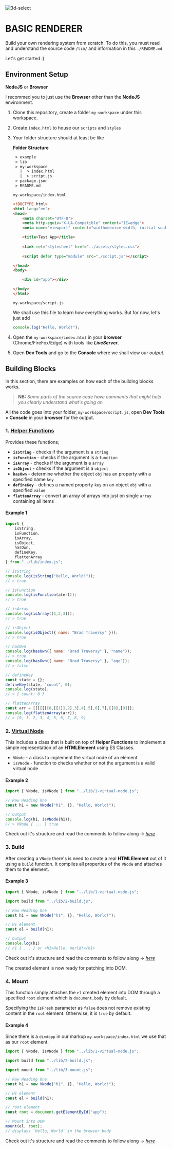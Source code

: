 ![3d-select](https://user-images.githubusercontent.com/92443116/192309362-96ce8587-58e1-449a-b52a-81233976e647.png)

# BASIC RENDERER

Build your own rendering system from scratch. To do this, you must read and understand the source code `/lib/` and information in this `./README.md`

Let's get started :)

## Environment Setup

**NodeJS** or **Browser**

I recommed you to just use the **Browser** other than the **NodeJS** environment.

1. Clone this repository, create a folder `my-workspace` under this workspace.
2. Create `index.html` to house our `scripts` and `styles`
3. Your folder structure should at least be like

    **Folder Structure**

    ````txt
     > example
     > lib
     > my-workspace
       |  > index.html
       |  > script.js
     > package.json
     > README.md
    ````

    `my-workspace/index.html`

    ````html
    <!DOCTYPE html>
    <html lang="en">
    <head>
        <meta charset="UTF-8">
        <meta http-equiv="X-UA-Compatible" content="IE=edge">
        <meta name="viewport" content="width=device-width, initial-scale=1.0">

        <title>Test App</title>
        
        <link rel="stylesheet" href="../assets/styles.css">
        
        <script defer type="module" src="./script.js"></script>

    </head>
    <body>

        <div id="app"></div>

    </body>
    </html>
    ````

    `my-workspace/script.js`

    We shall use this file to learn how everything works. But for now, let's just add

    ````javascript
    console.log("Hello, World!");
    ````

4. Open the `my-workspace/index.html` in your **browser** (Chrome/FireFox/Edge) with tools like **_LiveServer_**.

5. Open **Dev Tools** and go to the **Console** where we shall view our _output_.

## Building Blocks

In this section, there are examples on how each of the building blocks works.

> **NB:** _Some parts of the source code have comments that might help you clearly understand what's going on._

All the code goes into your folder, `my-workspace/script.js`, open **Dev Tools > Console** in your **browser** for the output.

### 1. [Helper Functions](./0-helpers.js)

Provides these functions;

- **`isString`** - checks if the argument is a `string`
- **`isFunction`** - checks if the argument is a `function`
- **`isArray`** - checks if the argument is a `array`
- **`isObject`** - checks if the argument is a `object`
- **`hasOwn`** - determine whether the object `obj` has an property with a specified name `key`
- **`defineKey`** - defines a named property `key` on an object `obj` with a specified `value`
- **`flattenArray`** - convert an array of arrays into just on single `array` containing all items

#### Example 1

````javascript
import { 
    isString,
    isFunction,
    isArray,
    isObject,
    hasOwn,
    defineKey,
    flattenArray
} from "../lib/index.js";

// isString
console.log(isString("Hello, World!"));
// > true  

// isFunction
console.log(isFunction(alert));
// > true

// isArray
console.log(isArray([1,2,3]));
// > true

// isObject
console.log(isObject({ name: "Brad Traversy" }));
// > true

// hasOwn
console.log(hasOwn({ name: "Brad Traversy" }, "name"));
// > true
console.log(hasOwn({ name: "Brad Traversy" }, "age"));
// > false

// defineKey
const state = {};
defineKey(state, "count", 0);
console.log(state);
// > { count: 0 } 

// flattenArray
const arr = [[[[[[[0,[[1]],2],3],4],5],6],7],[[8],[9]]];
console.log(flattenArray(arr));
// > [0, 1, 2, 3, 4, 5, 6, 7, 8, 9]
````

### 2. [Virtual Node](./1-virtual-node.js)

This includes a class that is built on top of **Helper Functions** to implement a simple representation of an **HTMLElement** using ES Classes.

- `VNode` - a class to implement the virtual node of an element
- `isVNode` - function to checks whether or not the argument is a valid virtual node

#### Example 2

````javascript
import { VNode, isVNode } from "../lib/1-virtual-node.js";

// Raw Heading One
const h1 = new VNode("h1", {}, "Hello, World!");

// Output
console.log(h1, isVNode(h1));
// > VNode { ... } true
````

Check out it's structure and read the comments to follow along -> [_here_](./1-virtual-node.js)

### 3. Build

After creating a `VNode` there's is need to create a real **HTMLElement** out of it using a `build` function. It compiles all properties of the `VNode` and attaches them to the element.

#### Example 3

````javascript
import { VNode, isVNode } from "../lib/1-virtual-node.js";

import build from "../lib/2-build.js";

// Raw Heading One
const h1 = new VNode("h1", {}, "Hello, World!");

// H1 element
const el = build(h1);

// Output
console.log(h1)
// h1 { ... } or <h1>Hello, World!</h1>
````

Check out it's structure and read the comments to follow along -> [_here_](./2-build.js)

The created element is now ready for patching into DOM.

### 4. Mount

This function simply attaches the `el` created element into DOM through a specified `root` element which is `document.body` by default.

Specifying the `isFresh` parameter as `false` does not remove existing content in the `root` element. Otherwise, it is `true` by default.

#### Example 4

Since there is a `div#app` in our markup `my-workspace/index.html` we use that as our `root` element.

````javascript
import { VNode, isVNode } from "../lib/1-virtual-node.js";

import build from "../lib/2-build.js";

import mount from "../lib/3-mount.js";

// Raw Heading One
const h1 = new VNode("h1", {}, "Hello, World!");

// H1 element
const el = build(h1);

// root element
const root = document.getElementById("app");

// Mount into DOM
mount(el, root);
// displays `Hello, World` in the browser body
````

Check out it's structure and read the comments to follow along -> [_here_](./3-mount.js)
